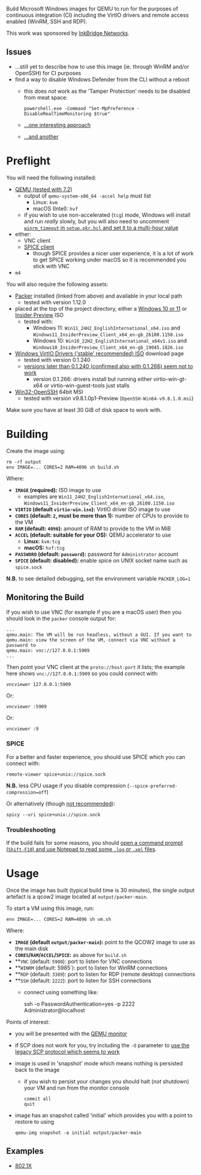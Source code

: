 Build Microsoft Windows images for QEMU to run for the purposes of continuous integration (CI) including the VirtIO drivers and remote access enabled (WinRM, SSH and RDP).

This work was sponsored by [InkBridge Networks](https://inkbridgenetworks.com/).

## Issues

 * ...still yet to describe how to use this image (ie. through WinRM and/or OpenSSH) for CI purposes
 * find a way to disable Windows Defender from the CLI without a reboot
     * this does *not* work as the 'Tamper Protection' needs to be disabled from meat space:

           powershell.exe -Command "Set-MpPreference -DisableRealTimeMonitoring $true"

     * [...one interesting approach](https://github.com/mandiant/commando-vm/issues/136#issuecomment-674270169)
     * [...and another](https://x.com/jonasLyk/status/1293815234805760000)

# Preflight

You will need the following installed:

 * [QEMU (tested with 7.2)](https://www.qemu.org/)
     * output of `qemu-system-x86_64 -accel help` must list
         * Linux: `kvm`
         * macOS (Intel): `hvf`
     * if you wish to use non-accelerated (`tcg`) mode, Windows will install and run *really* slowly, but you will also need to uncomment [`winrm_timeout` in `setup.pkr.hcl` and set it to a multi-hour value](https://www.packer.io/plugins/builders/qemu)
 * either:
     * VNC client
     * [SPICE client](https://www.spice-space.org/)
         * though SPICE provides a nicer user experience, it is a lot of work to get SPICE working under macOS so it is recommended you stick with VNC
 * `m4`

You will also require the following assets:

 * [Packer](https://developer.hashicorp.com/packer) installed (linked from above) and available in your local path
    * tested with version 1.12.0
 * placed at the top of the project directory, either a [Windows 10 or 11](https://www.microsoft.com/en-gb/software-download) or [Insider Preview](https://www.microsoft.com/en-us/software-download/windowsinsiderpreviewiso) ISO
    * tested with:
       * Windows 11: `Win11_24H2_EnglishInternational_x64.iso` and `Windows11_InsiderPreview_Client_x64_en-gb_26100.1150.iso`
       * Windows 10: `Win10_22H2_EnglishInternational_x64v1.iso` and `Windows10_InsiderPreview_Client_x64_en-gb_19045.1826.iso`
 * [Windows VirtIO Drivers ('stable' recommended) ISO](https://github.com/virtio-win/virtio-win-pkg-scripts) download page
    * tested with version 0.1.240
    * [versions later than 0.1.240 (confirmed also with 0.1.266) seem not to work](https://github.com/virtio-win/virtio-win-guest-tools-installer/issues/64)
       * version 0.1.266: drivers install but running either virtio-win-gt-x64 or virtio-win-guest-tools just stalls
 * [Win32-OpenSSH](https://github.com/PowerShell/Win32-OpenSSH) 64bit MSI
    * tested with version v9.8.1.0p1-Preview (`OpenSSH-Win64-v9.8.1.0.msi`)

Make sure you have at least 30 GiB of disk space to work with.

# Building

Create the image using:

    rm -rf output
    env IMAGE=... CORES=2 RAM=4096 sh build.sh

Where:

 * **`IMAGE` (required):** ISO image to use
     * examples are `Win11_24H2_EnglishInternational_x64.iso`, `Windows11_InsiderPreview_Client_x64_en-gb_26100.1150.iso`
 * **`VIRTIO` (default `virtio-win.iso`):** VirtIO driver ISO image to use
 * **`CORES` (default: `2`, must be more than 1):** number of CPUs to provide to the VM
 * **`RAM` (default: `4096`):** amount of RAM to provide to the VM in MiB
 * **`ACCEL` (default: suitable for your OS):** QEMU accelerator to use
     * **Linux:** `kvm:tcg`
     * **macOS:** `hvf:tcg`
 * **`PASSWORD` (default: `password`):** password for `Administrator` account
 * **`SPICE` (default: disabled):** enable spice on UNIX socket name such as `spice.sock`

**N.B.** to see detailed debugging, set the environment variable `PACKER_LOG=1`

## Monitoring the Build

If you wish to use VNC (for example if you are a macOS user) then you should look in the `packer` console output for:

    ...
    qemu.main: The VM will be run headless, without a GUI. If you want to
    qemu.main: view the screen of the VM, connect via VNC without a password to
    qemu.main: vnc://127.0.0.1:5909
    ...

Then point your VNC client at the `proto://host:port` it lists; the example here shows `vnc://127.0.0.1:5909` so you could connect with:

    vncviewer 127.0.0.1:5909

Or:

    vncviewer :5909

Or:

    vncviewer :9

### SPICE

For a better and faster experience, you should use SPICE which you can connect with:

    remote-viewer spice+unix://spice.sock

**N.B.** less CPU usage if you disable compression (`--spice-preferred-compression=off`)

Or alternatively (though [not recommended](https://www.spice-space.org/spice-user-manual.html#spice-client)):

    spicy --uri spice+unix://spice.sock

### Troubleshooting

If the build fails for some reasons, you should [open a command prompt (`Shift-F10`) and use Notepad to read some `.log` or `.xml` files](https://learn.microsoft.com/en-us/answers/questions/242735/windows-10-unattended-install-log-file-location).

# Usage

Once the image has built (typical build time is 30 minutes), the single output artefact is a qcow2 image located at `output/packer-main`.

To start a VM using this image, run:

    env IMAGE=... CORES=2 RAM=4096 sh vm.sh

Where:

 * **`IMAGE` (default `output/packer-main`):** point to the QCOW2 image to use as the main disk
 * **`CORES`/`RAM`/`ACCEL`/`SPICE`:** as above for `build.sh`
 * **`VNC` (default: `5900`): port to listen for VNC connections
 * **`WINRM` (default: 5985`): port to listen for WinRM connections
 * **`RDP` (default: `3389`): port to listen for RDP (remote desktop) connections
 * **`SSH` (default: `2222`): port to listen for SSH connections
    * connect using something like:

        ssh -o PasswordAuthentication=yes -p 2222 Administrator@localhost

Points of interest:

 * you will be presented with the [QEMU monitor](https://qemu.readthedocs.io/en/master/system/monitor.html)
 * if SCP does not work for you, try including the `-O` parameter to [use the legacy SCP protocol which seems to work](https://github.com/PowerShell/Win32-OpenSSH/issues/1945#issuecomment-1311251741)
 * image is used in 'snapshot' mode which means nothing is persisted back to the image
    * if you wish to persist your changes you should halt (*not* shutdown) your VM and run from the monitor console

          commit all
          quit

 * image has an snapshot called 'initial' which provides you with a point to restore to using

       qemu-img snapshot -a initial output/packer-main

## Examples

 * [802.1X](./examples/dot1x)
